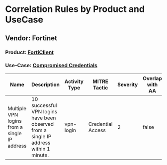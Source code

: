 Correlation Rules by Product and UseCase
========================================
Vendor: Fortinet
----------------
### Product: [FortiClient](../ds_fortinet_forticlient.md)
### Use-Case: [Compromised Credentials](../../../../UseCases/uc_compromised_credentials.md)

| Name    | Description    | Activity Type | MITRE Tactic      | Severity | Overlap with AA |
| ---- | ---- | ---- | ---- | -------- | ---- |
| Multiple VPN logins from a single IP address | 10 successful VPN logins have been observed from a single IP address within 1 minute. | vpn-login     | Credential Access | 2        | false    |